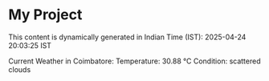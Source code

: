 # My Project

This content is dynamically generated in Indian Time (IST): 2025-04-24 20:03:25 IST


Current Weather in Coimbatore:
Temperature: 30.88 °C
Condition: scattered clouds

